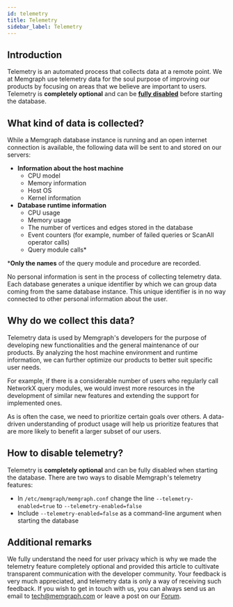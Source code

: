 ```yaml
---
id: telemetry
title: Telemetry
sidebar_label: Telemetry
---
```


## Introduction

Telemetry is an automated process that collects data at a remote point. We at Memgraph use telemetry data for the soul purpose of improving our products by focusing on areas that we believe are important to users. Telemetry is **completely optional** and can be **[fully disabled](#how-to-disable-telemetry)** before starting the database.

## What kind of data is collected?

While a Memgraph database instance is running and an open internet connection is available, the following data will be sent to and stored on our servers:
* **Information about the host machine**
    * CPU model
    * Memory information
    * Host OS
    * Kernel information
* **Database runtime information**
    * CPU usage
    * Memory usage
    * The number of vertices and edges stored in the database
    * Event counters (for example, number of failed queries or ScanAll operator calls)
    * Query module calls*

\***Only the names** of the query module and procedure are recorded.

No personal information is sent in the process of collecting telemetry data. Each database generates a unique identifier by which we can group data coming from the same database instance. This unique identifier is in no way connected to other personal information about the user.

## Why do we collect this data?

Telemetry data is used by Memgraph's developers for the purpose of developing new functionalities and the general maintenance of our products. By analyzing the host machine environment and runtime information, we can further optimize our products to better suit specific user needs.

For example, if there is a considerable number of users who regularly call NetworkX query modules, we would invest more resources in the development of similar new features and extending the support for implemented ones.

As is often the case, we need to prioritize certain goals over others. A data-driven understanding of product usage will help us prioritize features that are more likely to benefit a larger subset of our users.

## How to disable telemetry?

Telemetry is **completely optional** and can be fully disabled when starting the database. There are two ways to disable Memgraph's telemetry features:
* In `/etc/memgraph/memgraph.conf` change the line `--telemetry-enabled=true` to `--telemetry-enabled=false`
* Include `--telemetry-enabled=false` as a command-line argument when starting the database

## Additional remarks

We fully understand the need for user privacy which is why we made the telemetry feature completely optional and provided this article to cultivate transparent communication with the developer community. Your feedback is very much appreciated, and telemetry data is only a way of receiving such feedback.
If you wish to get in touch with us, you can always send us an email to [tech@memgraph.com](mailto:tech@memgraph.com) or leave a post on our [Forum](https://discourse.memgraph.com/).